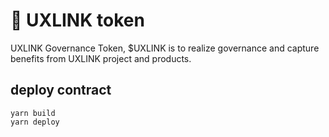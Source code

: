 # 🚚 UXLINK token
UXLINK Governance Token, $UXLINK is to realize governance and capture benefits from UXLINK project and products.

## deploy contract
```
yarn build
yarn deploy
```